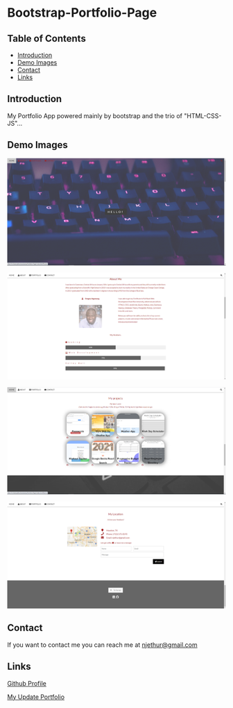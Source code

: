 # Bootstrap-Portfolio-Page

## Table of Contents
* [Introduction](#introduction) 
* [Demo Images](#demo-images)
* [Contact](#contact)
* [Links](#links)

## Introduction
My Portfolio App powered mainly by bootstrap and the trio of "HTML-CSS-JS"...

## Demo Images

![screenshot](Images/image1.png) 

![screenshot](Images/image2.png)  

![screenshot](Images/image3.png)  

![screenshot](Images/image4.png)  

## Contact
If you want to contact me you can reach me at njethur@gmail.com

## Links
[Github Profile](https://github.com/NGUENANG7)

[My Update Portfolio](https://nguenang7.github.io/Portfolio-Page/)
